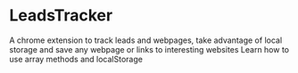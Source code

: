# LeadsTracker
 A chrome extension to track leads and webpages,
 take advantage of local storage and save any webpage or links to interesting websites
 Learn how to use array methods and localStorage
